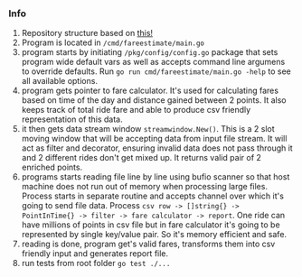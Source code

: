### Info

1. Repository structure based on [this!](https://peter.bourgon.org/go-best-practices-2016/#repository-structure)
2. Program is located in `/cmd/fareestimate/main.go`
3. program starts by initiating `/pkg/config/config.go` package that sets program wide default vars as well as accepts command line argumens to override defaults. Run `go run cmd/fareestimate/main.go -help` to see all available options.
4. program gets pointer to fare calculator. It's used for calculating fares based on time of the day and distance gained between 2 points. It also keeps track of total ride fare and able to produce csv friendly representation of this data.
5. it then gets data stream window `streamwindow.New()`. This is a 2 slot moving window that will be accepting data from input file stream. It will act as filter and decorator, ensuring invalid data does not pass through it and 2 different rides don't get mixed up. It returns valid pair of 2 enriched points.
6. programs starts reading file line by line using bufio scanner so that host machine does not run out of memory when processing large files. Process starts in separate routine and accepts channel over which it's going to send file data. Process `csv row -> []string{} -> PointInTime{} -> filter -> fare calculator -> report`. One ride can have millions of points in csv file but in fare calculator it's going to be represented by single key/value pair. So it's memory efficient and safe.
8. reading is done, program get's valid fares, transforms them into csv friendly input and generates report file.
9. run tests from root folder `go test ./...`
